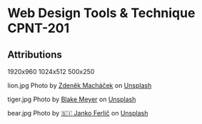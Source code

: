 # Web Design Tools & Technique CPNT-201









## Attributions

1920x960
1024x512
500x250

lion.jpg <span>Photo by <a href="https://unsplash.com/@zmachacek?utm_source=unsplash&amp;utm_medium=referral&amp;utm_content=creditCopyText">Zdeněk Macháček</a> on <a href="https://unsplash.com/s/photos/lion?utm_source=unsplash&amp;utm_medium=referral&amp;utm_content=creditCopyText">Unsplash</a></span>

tiger.jpg <span>Photo by <a href="https://unsplash.com/@artisan_100?utm_source=unsplash&amp;utm_medium=referral&amp;utm_content=creditCopyText">Blake Meyer</a> on <a href="https://unsplash.com/s/photos/tiger?utm_source=unsplash&amp;utm_medium=referral&amp;utm_content=creditCopyText">Unsplash</a></span>

bear.jpg <span>Photo by <a href="https://unsplash.com/@itfeelslikefilm?utm_source=unsplash&amp;utm_medium=referral&amp;utm_content=creditCopyText">🇸🇮 Janko Ferlič</a> on <a href="https://unsplash.com/s/photos/bear?utm_source=unsplash&amp;utm_medium=referral&amp;utm_content=creditCopyText">Unsplash</a></span>